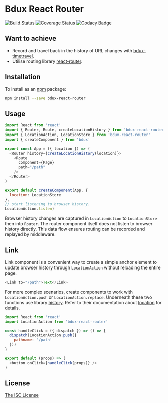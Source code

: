 # Bdux React Router

[![Build Status](https://travis-ci.org/Intai/bdux-react-router.svg?branch=master)](https://travis-ci.org/Intai/bdux-react-router)
[![Coverage Status](https://coveralls.io/repos/github/Intai/bdux-react-router/badge.svg?branch=master)](https://coveralls.io/github/Intai/bdux-react-router?branch=master)
[![Codacy Badge](https://api.codacy.com/project/badge/Grade/94cc5ba0f92d43b995c3cc69b81efc8b)](https://www.codacy.com/app/intai-hg/bdux-react-router?utm_source=github.com&amp;utm_medium=referral&amp;utm_content=Intai/bdux-react-router&amp;utm_campaign=Badge_Grade)

## Want to achieve
- Record and travel back in the history of URL changes with [bdux-timetravel](https://github.com/Intai/bdux-timetravel).
- Utilise routing library [react-router](https://github.com/reactjs/react-router).

## Installation
To install as an [npm](https://www.npmjs.com/) package:
```sh
npm install --save bdux-react-router
```

## Usage
```javascript
import React from 'react'
import { Router, Route, createLocationHistory } from 'bdux-react-router'
import { LocationAction, LocationStore } from 'bdux-react-router'
import { createComponent } from 'bdux'

export const App = ({ location }) => (
  <Router history={createLocationHistory(location)}>
    <Route
      component={Page}
      path="/path"
    />
  </Router>
)

export default createComponent(App, {
  location: LocationStore
},
// start listening to browser history.
LocationAction.listen)
```
Browser history changes are captured in `LocationAction` to `LocationStore` then into `Router`. The router component itself does not listen to browser history directly. This data flow ensures routing can be recorded and replayed by middleware.

## Link
Link component is a convenient way to create a simple anchor element to update browser history through `LocationAction` without reloading the entire page.
```javascript
<Link to="/path">Text</Link>
```

For more complex scenarios, create components to work with `LocationAction.push` or `LocationAction.replace`. Underneath these two functions use library [history](https://github.com/mjackson/history). Refer to their documentation about [location](https://github.com/mjackson/history/blob/master/docs/Location.md) for details.
```javascript
import React from 'react'
import LocationAction from 'bdux-react-router'

const handleClick = ({ dispatch }) => () => {
  dispatch(LocationAction.push({
    pathname: '/path'
  }))
}

export default (props) => (
  <button onClick={handleClick(props)} />
)
```

## License
[The ISC License](./LICENSE.md)
